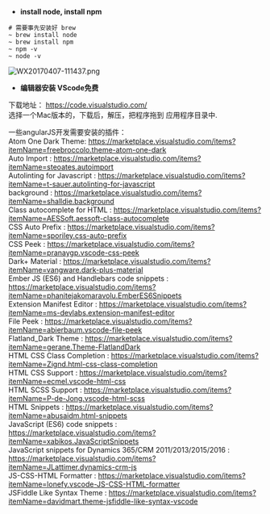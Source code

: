 * **install node, install npm**   

```  
# 需要事先安装好 brew
~ brew install node  
~ brew install npm
~ npm -v
~ node -v
```    
![WX20170407-111437.png](https://bitbucket.org/repo/oE6yEX/images/1655153530-WX20170407-111437.png)     

* **编辑器安装 VScode免费**    

下载地址： 
https://code.visualstudio.com/  
选择一个Mac版本的，下载后，解压，把程序拖到 应用程序目录中.     

一些angularJS开发需要安装的插件：  
Atom One Dark Theme: https://marketplace.visualstudio.com/items?itemName=freebroccolo.theme-atom-one-dark    
Auto Import : https://marketplace.visualstudio.com/items?itemName=steoates.autoimport      
Autolinting for Javascript : https://marketplace.visualstudio.com/items?itemName=t-sauer.autolinting-for-javascript     
background  : https://marketplace.visualstudio.com/items?itemName=shalldie.background     
Class autocomplete for HTML : https://marketplace.visualstudio.com/items?itemName=AESSoft.aessoft-class-autocomplete     
CSS Auto Prefix : https://marketplace.visualstudio.com/items?itemName=sporiley.css-auto-prefix     
CSS Peek  : https://marketplace.visualstudio.com/items?itemName=pranaygp.vscode-css-peek     
Dark+ Material : https://marketplace.visualstudio.com/items?itemName=vangware.dark-plus-material    
Ember JS (ES6) and Handlebars code snippets : https://marketplace.visualstudio.com/items?itemName=phanitejakomaravolu.EmberES6Snippets     
Extension Manifest Editor : https://marketplace.visualstudio.com/items?itemName=ms-devlabs.extension-manifest-editor    
File Peek : https://marketplace.visualstudio.com/items?itemName=abierbaum.vscode-file-peek     
Flatland_Dark Theme : https://marketplace.visualstudio.com/items?itemName=gerane.Theme-FlatlandDark    
HTML CSS Class Completion : https://marketplace.visualstudio.com/items?itemName=Zignd.html-css-class-completion    
HTML CSS Support : https://marketplace.visualstudio.com/items?itemName=ecmel.vscode-html-css    
HTML SCSS Support : https://marketplace.visualstudio.com/items?itemName=P-de-Jong.vscode-html-scss    
HTML Snippets : https://marketplace.visualstudio.com/items?itemName=abusaidm.html-snippets   
JavaScript (ES6) code snippets : https://marketplace.visualstudio.com/items?itemName=xabikos.JavaScriptSnippets    
JavaScript snippets for Dynamics 365/CRM 2011/2013/2015/2016 : https://marketplace.visualstudio.com/items?itemName=JLattimer.dynamics-crm-js     
JS-CSS-HTML Formatter : https://marketplace.visualstudio.com/items?itemName=lonefy.vscode-JS-CSS-HTML-formatter    
JSFiddle Like Syntax Theme : https://marketplace.visualstudio.com/items?itemName=davidmart.theme-jsfiddle-like-syntax-vscode